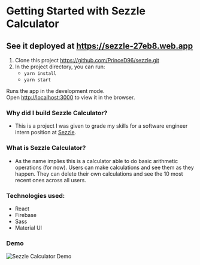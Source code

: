 # Getting Started with Sezzle Calculator

## See it deployed at https://sezzle-27eb8.web.app

1. Clone this project https://github.com/PrinceD96/sezzle.git
2. In the project directory, you can run:
    * `yarn install`
    * `yarn start`

Runs the app in the development mode.\
Open [http://localhost:3000](http://localhost:3000) to view it in the browser.



### Why did I build Sezzle Calculator?

- This is a project I was given to grade my skills for a software engineer
  intern position at [Sezzle](https://sezzle.com).

### What is Sezzle Calculator?

- As the name implies this is a calculator able to do basic arithmetic
  operations (for now). Users can make calculations and see them as they happen.
  They can delete their own calculations and see the 10 most recent ones across
  all users.

### Technologies used:

- React
- Firebase
- Sass
- Material UI

### Demo
![Sezzle Calculator Demo](demo/sezzle-calculator.gif)
